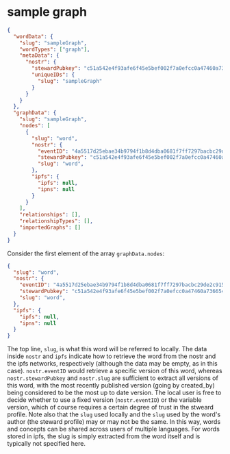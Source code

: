 # sample graph

```json
{
  "wordData": {
    "slug": "sampleGraph",
    "wordTypes": ["graph"],
    "metaData": {
      "nostr": {
        "stewardPubkey": "c51a542e4f93afe6f45e5bef002f7a0efcc0a47460a736654c0bee5402c482fa",
        "uniqueIDs": {
          "slug": "sampleGraph"
        }
      }
    }
  },
  "graphData": {
    "slug": "sampleGraph",
    "nodes": [
      {
        "slug": "word",
        "nostr": {
          "eventID": "4a5517d25ebae34b9794f1b8d4dba0681f7ff7297bacbc29de2c915695c53bfe",
          "stewardPubkey": "c51a542e4f93afe6f45e5bef002f7a0efcc0a47460a736654c0bee5402c482fa",
          "slug": "word",
        },
        "ipfs": {
          "ipfs": null,
          "ipns": null
        }
      }
    ],
    "relationships": [],
    "relationshipTypes": [],
    "importedGraphs": []
  }
}
```

Consider the first element of the array `graphData.nodes`:

```json
{
  "slug": "word",
  "nostr": {
    "eventID": "4a5517d25ebae34b9794f1b8d4dba0681f7ff7297bacbc29de2c915695c53bfe",
    "stewardPubkey": "c51a542e4f93afe6f45e5bef002f7a0efcc0a47460a736654c0bee5402c482fa",
    "slug": "word",
  },
  "ipfs": {
    "ipfs": null,
    "ipns": null
  }
}
```

The top line, `slug`, is what this word will be referred to locally. The data inside `nostr` and `ipfs` indicate how to retrieve the word from the nostr and the ipfs networks, respectively (although the data may be empty, as in this case). `nostr.eventID` would retrieve a specific version of this word, whereas `nostr.stewardPubkey` and `nostr.slug` are sufficient to extract all versions of this word, with the most recently published version (going by created_by) being considered to be the most up to date version. The local user is free to decide whether to use a fixed version (`nostr.eventID`) or the variable version, which of course requires a certain degree of trust in the stweard profile. Note also that the `slug` used locally and the `slug` used by the word's author (the steward profile) may or may not be the same. In this way, words and concepts can be shared across users of multiple languages. For words stored in ipfs, the slug is simply extracted from the word itself and is typically not specified here.
